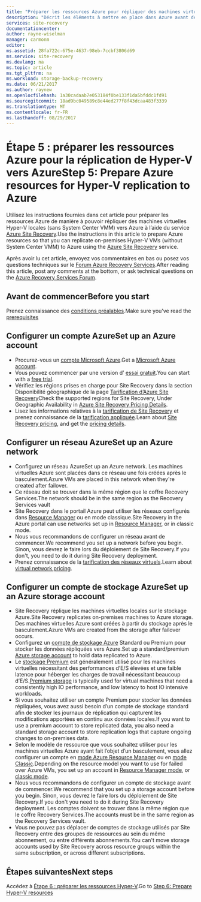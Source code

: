 ```yaml
---
title: "Préparer les ressources Azure pour répliquer des machines virtuelles Hyper-V (sans System Center VMM) vers Azure à l’aide d’Azure Site Recovery | Microsoft Docs"
description: "Décrit les éléments à mettre en place dans Azure avant de commencer la réplication de machines virtuelles Hyper-V (sans VMM) vers Azure à l’aide d’Azure Site Recovery."
services: site-recovery
documentationcenter: 
author: rayne-wiselman
manager: carmonm
editor: 
ms.assetid: 28fa722c-675e-4637-98eb-7ccbf3806d69
ms.service: site-recovery
ms.devlang: na
ms.topic: article
ms.tgt_pltfrm: na
ms.workload: storage-backup-recovery
ms.date: 06/21/2017
ms.author: raynew
ms.openlocfilehash: 1a30cadaab7e053184f0be133f1da5bfddc1fd91
ms.sourcegitcommit: 18ad9bc049589c8e44ed277f8f43dcaa483f3339
ms.translationtype: MT
ms.contentlocale: fr-FR
ms.lasthandoff: 08/29/2017
---
```

# <a name="step-5-prepare-azure-resources-for-hyper-v-replication-to-azure"></a><span data-ttu-id="7ceab-103">Étape 5 : préparer les ressources Azure pour la réplication de Hyper-V vers Azure</span><span class="sxs-lookup"><span data-stu-id="7ceab-103">Step 5: Prepare Azure resources for Hyper-V replication to Azure</span></span>

<span data-ttu-id="7ceab-104">Utilisez les instructions fournies dans cet article pour préparer les ressources Azure de manière à pouvoir répliquer des machines virtuelles Hyper-V locales (sans System Center VMM) vers Azure à l’aide du service [Azure Site Recovery](site-recovery-overview.md).</span><span class="sxs-lookup"><span data-stu-id="7ceab-104">Use the instructions in this article to prepare Azure resources so that you can replicate on-premises Hyper-V VMs (without System Center VMM) to Azure using the [Azure Site Recovery](site-recovery-overview.md) service.</span></span>

<span data-ttu-id="7ceab-105">Après avoir lu cet article, envoyez vos commentaires en bas ou posez vos questions techniques sur le [Forum Azure Recovery Services](https://social.msdn.microsoft.com/forums/azure/home?forum=hypervrecovmgr).</span><span class="sxs-lookup"><span data-stu-id="7ceab-105">After reading this article, post any comments at the bottom, or ask technical questions on the [Azure Recovery Services Forum](https://social.msdn.microsoft.com/forums/azure/home?forum=hypervrecovmgr).</span></span>

## <a name="before-you-start"></a><span data-ttu-id="7ceab-106">Avant de commencer</span><span class="sxs-lookup"><span data-stu-id="7ceab-106">Before you start</span></span>

<span data-ttu-id="7ceab-107">Prenez connaissance des [conditions préalables](hyper-v-site-walkthrough-prerequisites.md).</span><span class="sxs-lookup"><span data-stu-id="7ceab-107">Make sure you've read the [prerequisites](hyper-v-site-walkthrough-prerequisites.md)</span></span>

## <a name="set-up-an-azure-account"></a><span data-ttu-id="7ceab-108">Configurer un compte Azure</span><span class="sxs-lookup"><span data-stu-id="7ceab-108">Set up an Azure account</span></span>

- <span data-ttu-id="7ceab-109">Procurez-vous un [compte Microsoft Azure](http://azure.microsoft.com/).</span><span class="sxs-lookup"><span data-stu-id="7ceab-109">Get a [Microsoft Azure account](http://azure.microsoft.com/).</span></span>
- <span data-ttu-id="7ceab-110">Vous pouvez commencer par une version d’ [essai gratuit](https://azure.microsoft.com/pricing/free-trial/).</span><span class="sxs-lookup"><span data-stu-id="7ceab-110">You can start with a [free trial](https://azure.microsoft.com/pricing/free-trial/).</span></span>
- <span data-ttu-id="7ceab-111">Vérifiez les régions prises en charge pour Site Recovery dans la section Disponibilité géographique de la page [Tarification d’Azure Site Recovery](https://azure.microsoft.com/pricing/details/site-recovery/)</span><span class="sxs-lookup"><span data-stu-id="7ceab-111">Check the supported regions for Site Recovery, Under Geographic Availability in [Azure Site Recovery Pricing Details](https://azure.microsoft.com/pricing/details/site-recovery/).</span></span>
- <span data-ttu-id="7ceab-112">Lisez les informations relatives à la [tarification de Site Recovery](site-recovery-faq.md#pricing) et prenez connaissance de la [tarification appliquée](https://azure.microsoft.com/pricing/details/site-recovery/).</span><span class="sxs-lookup"><span data-stu-id="7ceab-112">Learn about [Site Recovery pricing](site-recovery-faq.md#pricing), and get the [pricing details](https://azure.microsoft.com/pricing/details/site-recovery/).</span></span>


## <a name="set-up-an-azure-network"></a><span data-ttu-id="7ceab-113">Configurer un réseau Azure</span><span class="sxs-lookup"><span data-stu-id="7ceab-113">Set up an Azure network</span></span>

- <span data-ttu-id="7ceab-114">Configurez un réseau Azure</span><span class="sxs-lookup"><span data-stu-id="7ceab-114">Set up an Azure network.</span></span> <span data-ttu-id="7ceab-115">Les machines virtuelles Azure sont placées dans ce réseau une fois créées après le basculement.</span><span class="sxs-lookup"><span data-stu-id="7ceab-115">Azure VMs are placed in this network when they're created after failover.</span></span>
- <span data-ttu-id="7ceab-116">Ce réseau doit se trouver dans la même région que le coffre Recovery Services.</span><span class="sxs-lookup"><span data-stu-id="7ceab-116">The network should be in the same region as the Recovery Services vault</span></span>
- <span data-ttu-id="7ceab-117">Site Recovery dans le portail Azure peut utiliser les réseaux configurés dans [Resource Manager](../resource-manager-deployment-model.md) ou en mode classique.</span><span class="sxs-lookup"><span data-stu-id="7ceab-117">Site Recovery in the Azure portal can use networks set up in [Resource Manager](../resource-manager-deployment-model.md), or in classic mode.</span></span>
- <span data-ttu-id="7ceab-118">Nous vous recommandons de configurer un réseau avant de commencer.</span><span class="sxs-lookup"><span data-stu-id="7ceab-118">We recommend you set up a network before you begin.</span></span> <span data-ttu-id="7ceab-119">Sinon, vous devrez le faire lors du déploiement de Site Recovery.</span><span class="sxs-lookup"><span data-stu-id="7ceab-119">If you don't, you need to do it during Site Recovery deployment.</span></span>
- <span data-ttu-id="7ceab-120">Prenez connaissance de la [tarification des réseaux virtuels](https://azure.microsoft.com/pricing/details/virtual-network/).</span><span class="sxs-lookup"><span data-stu-id="7ceab-120">Learn about [virtual network pricing](https://azure.microsoft.com/pricing/details/virtual-network/).</span></span>


## <a name="set-up-an-azure-storage-account"></a><span data-ttu-id="7ceab-121">Configurer un compte de stockage Azure</span><span class="sxs-lookup"><span data-stu-id="7ceab-121">Set up an Azure storage account</span></span>

- <span data-ttu-id="7ceab-122">Site Recovery réplique les machines virtuelles locales sur le stockage Azure.</span><span class="sxs-lookup"><span data-stu-id="7ceab-122">Site Recovery replicates on-premises machines to Azure storage.</span></span> <span data-ttu-id="7ceab-123">Des machines virtuelles Azure sont créées à partir du stockage après le basculement.</span><span class="sxs-lookup"><span data-stu-id="7ceab-123">Azure VMs are created from the storage after failover occurs.</span></span>
- <span data-ttu-id="7ceab-124">Configurez un [compte de stockage Azure](../storage/common/storage-create-storage-account.md#create-a-storage-account) Standard ou Premium pour stocker les données répliquées vers Azure.</span><span class="sxs-lookup"><span data-stu-id="7ceab-124">Set up a standard/premium [Azure storage account](../storage/common/storage-create-storage-account.md#create-a-storage-account) to hold data replicated to Azure.</span></span>
- <span data-ttu-id="7ceab-125">Le [stockage Premium](../storage/common/storage-premium-storage.md) est généralement utilisé pour les machines virtuelles nécessitant des performances d’E/S élevées et une faible latence pour héberger les charges de travail nécessitant beaucoup d’E/S.</span><span class="sxs-lookup"><span data-stu-id="7ceab-125">[Premium storage](../storage/common/storage-premium-storage.md) is typically used for virtual machines that need a consistently high IO performance, and low latency to host IO intensive workloads.</span></span>
- <span data-ttu-id="7ceab-126">Si vous souhaitez utiliser un compte Premium pour stocker les données répliquées, vous avez aussi besoin d’un compte de stockage standard afin de stocker les journaux de réplication qui capturent les modifications apportées en continu aux données locales.</span><span class="sxs-lookup"><span data-stu-id="7ceab-126">If you want to use a premium account to store replicated data, you also need a standard storage account to store replication logs that capture ongoing changes to on-premises data.</span></span>
- <span data-ttu-id="7ceab-127">Selon le modèle de ressource que vous souhaitez utiliser pour les machines virtuelles Azure ayant fait l’objet d’un basculement, vous allez configurer un compte en [mode Azure Resource Manager](../storage/common/storage-create-storage-account.md) ou en [mode Classic](../storage/common/storage-create-storage-account.md).</span><span class="sxs-lookup"><span data-stu-id="7ceab-127">Depending on the resource model you want to use for failed over Azure VMs, you set up an account in [Resource Manager mode](../storage/common/storage-create-storage-account.md), or [classic mode](../storage/common/storage-create-storage-account.md).</span></span>
- <span data-ttu-id="7ceab-128">Nous vous recommandons de configurer un compte de stockage avant de commencer.</span><span class="sxs-lookup"><span data-stu-id="7ceab-128">We recommend that you set up a storage account before you begin.</span></span> <span data-ttu-id="7ceab-129">Sinon, vous devrez le faire lors du déploiement de Site Recovery.</span><span class="sxs-lookup"><span data-stu-id="7ceab-129">If you don't you need to do it during Site Recovery deployment.</span></span> <span data-ttu-id="7ceab-130">Les comptes doivent se trouver dans la même région que le coffre Recovery Services.</span><span class="sxs-lookup"><span data-stu-id="7ceab-130">The accounts must be in the same region as the Recovery Services vault.</span></span>
- <span data-ttu-id="7ceab-131">Vous ne pouvez pas déplacer de comptes de stockage utilisés par Site Recovery entre des groupes de ressources au sein du même abonnement, ou entre différents abonnements.</span><span class="sxs-lookup"><span data-stu-id="7ceab-131">You can't move storage accounts used by Site Recovery across resource groups within the same subscription, or across different subscriptions.</span></span>


## <a name="next-steps"></a><span data-ttu-id="7ceab-132">Étapes suivantes</span><span class="sxs-lookup"><span data-stu-id="7ceab-132">Next steps</span></span>

<span data-ttu-id="7ceab-133">Accédez à [Étape 6 : préparer les ressources Hyper-V](hyper-v-site-walkthrough-prepare-hyper-v.md).</span><span class="sxs-lookup"><span data-stu-id="7ceab-133">Go to [Step 6: Prepare Hyper-V resources](hyper-v-site-walkthrough-prepare-hyper-v.md)</span></span>
